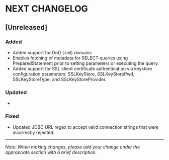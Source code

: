 # NEXT CHANGELOG

## [Unreleased]

### Added
- Added support for DoD (.mil) domains
- Enables fetching of metadata for SELECT queries using PreparedStatement prior to setting parameters or executing the query.
- Added support for SSL client certificate authentication via keystore configuration parameters: SSLKeyStore, SSLKeyStorePwd, SSLKeyStoreType, and SSLKeyStoreProvider.


### Updated
- 

### Fixed
- Updated JDBC URL regex to accept valid connection strings that were incorrectly rejected.   

---
*Note: When making changes, please add your change under the appropriate section with a brief description.* 